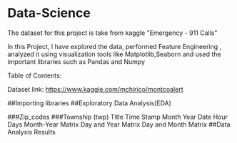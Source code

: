 # Data-Science
The dataset for this project is take from kaggle "Emergency - 911 Calls"

In this Project, I have explored the data, performed Feature Engineering ,
analyzed it using visualization tools like Matplotlib,Seaborn and used the important libraries such as Pandas and Numpy


Table of Contents:

Dataset link: https://www.kaggle.com/mchirico/montcoalert

##Importing libraries
##Exploratory Data Analysis(EDA)

  ###Zip_codes
  ###Township (twp)
  Title
  Time Stamp
  Month
  Year
  Date
  Hour
  Days
  Month-Year Matrix
  Day and Year Matrix
  Day and Month Matrix
##Data Analysis Results
